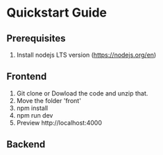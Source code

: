 # Quickstart Guide

## Prerequisites

1. Install nodejs LTS version (https://nodejs.org/en)

## Frontend

1. Git clone or Dowload the code and unzip that.
2. Move the folder 'front'
3. npm install
4. npm run dev
5. Preview http://localhost:4000

## Backend
